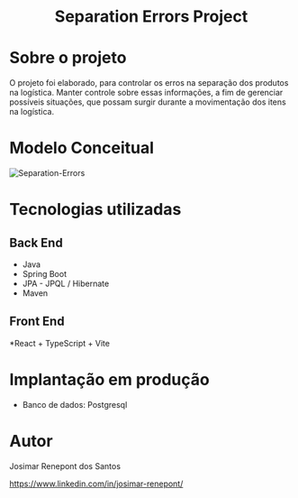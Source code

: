<h1 align="center">Separation Errors Project</h1>

# Sobre o projeto
O projeto foi elaborado, para controlar os erros na separação dos produtos na logística. 
Manter controle sobre essas informações, a fim de gerenciar possíveis situações, que possam surgir durante a movimentação dos itens na logística.


# Modelo Conceitual

![Separation-Errors](https://github.com/josimarrenepont/separation-errors)

# Tecnologias utilizadas

## Back End

* Java
* Spring Boot
* JPA - JPQL / Hibernate
* Maven

## Front End

*React + TypeScript + Vite

# Implantação em produção

* Banco de dados: Postgresql

# Autor

Josimar Renepont dos Santos

https://www.linkedin.com/in/josimar-renepont/
